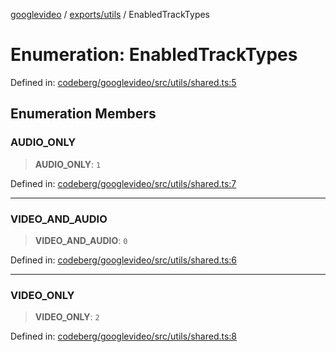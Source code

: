 [googlevideo](../../../README.md) / [exports/utils](../README.md) / EnabledTrackTypes

# Enumeration: EnabledTrackTypes

Defined in: [codeberg/googlevideo/src/utils/shared.ts:5](https://github.com/LuanRT/googlevideo/blob/19854137cadaf49fd755394883dfd7fe5fdaba20/src/utils/shared.ts#L5)

## Enumeration Members

### AUDIO\_ONLY

> **AUDIO\_ONLY**: `1`

Defined in: [codeberg/googlevideo/src/utils/shared.ts:7](https://github.com/LuanRT/googlevideo/blob/19854137cadaf49fd755394883dfd7fe5fdaba20/src/utils/shared.ts#L7)

***

### VIDEO\_AND\_AUDIO

> **VIDEO\_AND\_AUDIO**: `0`

Defined in: [codeberg/googlevideo/src/utils/shared.ts:6](https://github.com/LuanRT/googlevideo/blob/19854137cadaf49fd755394883dfd7fe5fdaba20/src/utils/shared.ts#L6)

***

### VIDEO\_ONLY

> **VIDEO\_ONLY**: `2`

Defined in: [codeberg/googlevideo/src/utils/shared.ts:8](https://github.com/LuanRT/googlevideo/blob/19854137cadaf49fd755394883dfd7fe5fdaba20/src/utils/shared.ts#L8)
